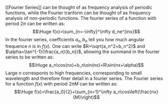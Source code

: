 [[Fourier Series]] can be thought of as frequency analysis of periodic functions, while the Fourier tranform can be thought of as frequency analysis of non-periodic functions. The fourier series of a function with period $2\pi$ can be written as:$$\Huge f(x)=\sum_{n=-\infty}^\infty d_ne^{inx}$$In the fourier series, coefficients $a_n,b_n$ tell you how much angular frequence $n$ is in $f(x)$. One can write $R=\sqrt{a_n^2+b_n^2}$ and $\alpha=\tan^{-1}(\frac{a_n}{b_n})$, allowing the summand in the fourier series to be written as:$$\Huge a_n\cos(nx)+b_n\sin(nx)=R\sin(nx+\alpha)$$Large $n$ corresponts to high frequencies, corresponding to small wavelength and therefore finer detail in a fourier series. The Fourier series for a function $f(x)$ with period $2\pi M$ can be written as:$$\Huge f(x)=\frac{a_0}{2}+\sum_{n=1}^\infty a_n\cos\left(\frac{nx}{M}\right)$$